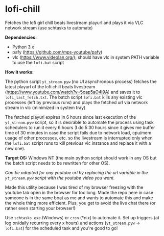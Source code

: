 # lofi-chill
Fetches the lofi girl chill beats livestream playurl and plays it via VLC network stream (use schtasks to automate)

**Dependencies:**
* Python 3.x
* pafy (https://github.com/mps-youtube/pafy)
* vlc (https://www.videolan.org/); should have vlc in system PATH variable to use the `lofi.bat` script

**How it works:**

The python script `yt_stream.pyw` (no UI asynchronous process) fetches the latest playurl of the lofi chill beats livestream (https://www.youtube.com/watch?v=5qap5aO4i9A) and saves it to `lofi_last_fetch.txt`. The batch script `lofi.bat` kills any existing vlc processes (left by previous runs) and plays the fetched url via network stream in vlc (minimized in system tray).

The fetched playurl expires in 6 hours since last execution of the `yt_stream.pyw` script, so it is desirable to automate the process using task schedulers to run it every 6 hours (I do 5:30 hours since it gives me buffer time of 30 minutes in case the script fails due to network load, cpu/mem usage of other processes, etc. so the livestream is interrupted only when the `lofi.bat` script runs to kill previous vlc instance and replace it with a new one).

**Target OS:** Windows NT (the main python script should work in any OS but the batch script needs to be rewritten for other OS).

_Can be adapted for any youtube url by replacing the url variable in the `yt_stream.pyw` script with the youtube video you want._

Made this utility because I was tired of my browser freezing with the youtube tab open in the browser for too long. Made the repo here in case someone is in the same boat as me and wants to automate this and make the whole thing more efficient. Plus, you get to avoid the live chat there (or rather even starting your browser!)

Use `schtasks.exe` (Windows) or `cron` (\*nix) to automate it. Set up triggers (at log on/daily recurring every x hours) and actions (`yt_stream.pyw` -> `lofi.bat`) for the scheduled task and you're good to go!
